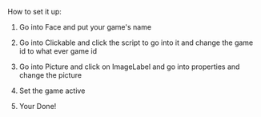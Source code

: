 How to set it up:

1. Go into Face and put your game's name

2. Go into Clickable and click the script to go into it and change the game id to what ever game id 

3. Go into Picture and click on ImageLabel and go into properties and change the picture

4. Set the game active

5. Your Done!